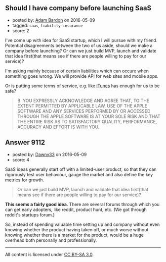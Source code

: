 ## Should I have company before launching SaaS

- posted by: [Adam Bardon](https://stackexchange.com/users/2757026/adam-bardon) on 2016-05-09
- tagged: `saas`, `liability-insurance`
- score: 2

I've come up with idea for SaaS startup, which I will pursue with my friend. Potential disagreements between the two of us aside, should we make a company before launching? Or can we just build MVP, launch and validate that idea first(that means see if there are people willing to pay for our service)?

I'm asking mainly because of certain liabilities which can occure when something goes wrong. We will prowide API for web sites and mobile apps.

Or is putting some terms of service, e.g. like [iTunes][1] has enough for us to be safe?

> B. YOU EXPRESSLY ACKNOWLEDGE AND AGREE THAT, TO THE EXTENT PERMITTED BY 
APPLICABLE LAW, USE OF THE APPLE SOFTWARE AND ANY SERVICES PERFORMED BY OR 
ACCESSED THROUGH THE APPLE SOFTWARE IS AT YOUR SOLE RISK AND THAT THE 
ENTIRE RISK AS TO SATISFACTORY QUALITY, PERFORMANCE, ACCURACY AND EFFORT IS 
WITH YOU. 




  [1]: http://images.apple.com/legal/sla/docs/iTunes.pdf


## Answer 9112

- posted by: [Dawny33](https://stackexchange.com/users/6444670/dawny33) on 2016-05-09
- score: 4

SaaS ideas generally start off with a limited-user product, so that they can rigorously test user behaviour, gauge the market and also define the key metrics for growth.

> Or can we just build MVP, launch and validate that idea first(that
> means see if there are people willing to pay for our service)?

**This seems a fairly good idea**. There are several forums through which you can get early adopters, like reddit, product hunt, etc.  (We got through reddit's startups forum.) 

So, instead of spending valuable time setting up and company without even knowing whether the product having taken off, or much worse without knowing whether there is a market for the product, would be a huge overhead both personally and professionally.



---

All content is licensed under [CC BY-SA 3.0](https://creativecommons.org/licenses/by-sa/3.0/).

